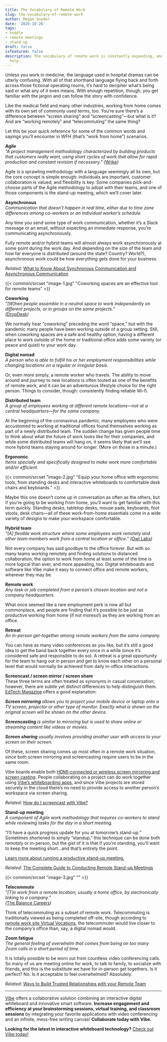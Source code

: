 ```yaml
---
title: The Vocabulary of Remote Work
slug: the-vocabulary-of-remote-work
author: Megan Snyder
date: '2020-10-26'
tags:
- huddle
- remote meetings
- stand-up
draft: false
isfeatured: false
description: The vocabulary of remote work is constantly expanding, and this glossary of remote work terminology is here to
  help.
---
```


Unless you work in medicine, the language used in hospital dramas can be utterly confusing. With all of that shorthand language flying back and forth across those fictional operating rooms, it’s hard to decipher what’s being said or what any of it even means. With enough repetition, though, you get familiar with the jargon and can follow the story with confidence.

Like the medical field and many other industries, working from home comes with its own set of commonly used terms, too. You’re sure there’s a difference between “screen sharing” and “screencasting”—but what is it? And are “working remotely” and “telecommuting” the same thing?

Let this be your quick reference for some of the common words and sayings you’ll encounter in WFH (that’s “work from home”) scenarios.

**Agile**  
*“A project management methodology characterized by building products that customers really want, using short cycles of work that allow for rapid production and constant revision if necessary.” (*[Wrike](https://www.wrike.com/project-management-guide/faq/what-is-agile-methodology-in-project-management/)*)*

Agile is a sprawling methodology with a language seemingly all its own, but the core concept is simple enough: individuals are important, customer collaboration is valued, and flexibility is key. Some companies pick-and-choose parts of the Agile methodology to adopt with their teams, and one of those components is the stand-up meeting, which we’ll cover later.

**Asynchronous**  
*Communication that doesn’t happen in real time, either due to time zone differences among co-workers or an individual worker’s schedule.*

Any time you send some type of work communication, whether it’s a Slack message or an email, without expecting an immediate response, you’re communicating asynchronously.

Fully remote and/or hybrid teams will almost always work asynchronously at some point during the work day. And depending on the size of the team and how far everyone is distributed (around the state? Country? World?), asynchronous work could be how everything gets done for your business.

*Related:* [What to Know About Synchronous Communication and Asynchronous Communication](https://vibe.us/blog/what-you-need-to-know-about-synchronous-and-asynchronous-communication)

{{< common/srcset "image-1.jpg" "Coworking spaces are an effective tool for remote teams" >}}

**Coworking**  
*“[W]hen people assemble in a neutral space to work independently on different projects, or in groups on the same projects.”*  
*(*[DropDesk](https://drop-desk.com/what-is-coworking)*)*

We normally hear “coworking” preceding the word “space,” but with the pandemic many people have been working outside of a group setting. Still, when coworking spaces are a safe and healthy option, having a different place to work outside of the home or traditional office adds some variety (or peace and quiet) to your work day.

**Digital nomad**  
*A person who is able to fulfill his or her employment responsibilities while changing locations on a regular or irregular basis.*

Or, even more simply, a remote worker who travels. The ability to move around and journey to new locations is often touted as one of the benefits of remote work, and it can be an adventurous lifestyle choice for the right person. Things to consider, though: consistently finding reliable Wi-fi.

**Distributed team**  
*A group of employees working at different remote locations—not at a central headquarters—for the same company.*

At the beginning of the coronavirus pandemic, many employees who were accustomed to working at traditional offices found themselves working as part of a newly distributed team. The sudden change has given people time to think about what the future of work looks like for their companies, and while some distributed teams will hang on, it seems likely that we’ll see more hybrid teams staying around for longer. (More on those in a minute.)

**Ergonomic**  
*Items specially and specifically designed to make work more comfortable and/or efficient.*

{{< common/srcset "image-2.jpg" "Equip your home office with ergonomic tools, from standing desks and interactive whiteboards to comfortable desk chairs and keyboards." >}}

Maybe this one doesn’t come up in conversation as often as the others, but if you’re going to be working from home, you’ll want to get familiar with this term quickly. Standing desks, tabletop desks, mouse pads, keyboards, foot stools, desk chairs—all of these work-from-home essentials come in a wide variety of designs to make your workspace comfortable.

**Hybrid team**  
*“[A] flexible work structure where some employees work remotely and other team members work from a central location or office.” (*[Owl Labs](https://www.owllabs.com/blog/hybrid-team)*)*

Not every company has said goodbye to the office forever. But with so many teams working remotely and finding solutions to distanced collaboration, the option to work from home at least some of the time is more logical than ever, and more appealing, too. Digital whiteboards and software like Vibe make it easy to connect office and remote workers, wherever they may be.

**Remote work**  
*Any task or job completed from a person’s chosen location and not a company headquarters.*

What once seemed like a rare employment perk is now all but commonplace, and people are finding that it’s possible to be just as productive working from home (if not moreso!) as they are working from an office.

**Retreat**  
*An in-person get-together among remote workers from the same company.*

You can have as many video conferences as you like, but it’s still a good idea to get the band back together every once in a while (once it’s considered safe and responsible to do so). A retreat is a great opportunity for the team to hang out in person and get to know each other on a personal level that would normally be achieved from daily in-office interactions.

**Screencast / screen mirror / screen share**  
These three terms are often treated as synonyms in casual conversation; however, there are subtle yet distinct differences to help distinguish them. [EdTech Magazine](https://edtechmagazine.com/higher/article/2019/09/screen-mirroring-screencasting-and-screen-sharing-higher-education-perfcon) offers a good explanation:

***Screen mirroring*** *allows you to project your mobile device or laptop onto a TV screen, projector or other type of monitor. Exactly what is shown on the original screen will be shown on the other device.*

***Screencasting*** *is similar to mirroring but is used to share online or streaming content like videos or movies.*

***Screen sharing*** *usually involves providing another user with access to your screen on their screen.*

Of these, screen sharing comes up most often in a remote work situation, since both screen mirroring and screencasting require users to be in the same room.

Vibe boards enable both [HDMI-connected or wireless screen mirroring and screen casting](https://knowledge.vibe.us/how-to-do-annotation). People collaborating on a project can do work together using [Vibe’s whiteboarding apps](https://knowledge.vibe.us/save-share-board), and since Vibe projects are stored securely in the cloud there’s no need to provide access to another person’s workspace via screen sharing.

*Related:* [How do I screencast with Vibe?](https://knowledge.vibe.us/screencasting)

**Stand-up meeting**  
*A component of Agile work methodology that requires co-workers to stand while reviewing tasks for the day in a short meeting.*

“I’ll have a quick progress update for you at tomorrow’s stand-up.”  
Sometimes shortened to simply “standup,” this technique can be done both remotely or in-person, but the gist of it is that if you’re standing, you’ll want to keep the meeting short…and that’s entirely the point.

[Learn more about running a productive stand-up meeting.](https://vibe.us/blog/10-rules-for-running-an-efficient-daily-stand-up-meeting/)

*Related:* [The Complete Guide to Conducting Remote Stand-up Meetings](https://vibe.us/blog/the-complete-guide-to-conducting-remote-stand-up-meetings/)

{{< common/srcset "image-3.jpg" "" >}}

**Telecommute**  
*“[T]o work from a remote location, usually a home office, by electronically linking to a company.”*  
*(*[The Balance Careers](https://www.thebalancecareers.com/telecommuting-terms-to-know-3542563)*)*

Think of telecommuting as a subset of remote work. Telecommuting is traditionally viewed as being completed off-site, though according to [remote work site Virtual Vocations](https://www.virtualvocations.com/blog/telecommuting-job-search-help/differences-working-remotely-telecommuting-working-home/), the telecommuter would live closer to the company’s office than, say, a digital nomad would.

**Zoom fatigue**  
*The general feeling of overwhelm that comes from being on too many Zoom calls in a short period of time.*

It is totally possible to be worn out from countless video conferencing calls. So many of us are meeting online for work, to talk to family, to socialize with friends, and this is the substitute we have for in-person get togethers. Is it perfect? No. Is it acceptable to feel overwhelmed? Absolutely.

*Related:* [Ways to Build Trusted Relationships with your Remote Team](https://vibe.us/blog/ways-to-build-trusted-relationships-with-your-remote-team/)



---

[Vibe](https://vibe.us/) offers a collaborative solution combining an interactive digital whiteboard and innovative smart software. **Increase engagement and efficiency at your brainstorming sessions, virtual training, and classroom sessions** by integrating your favorite applications with video conferencing and an infinite, mess-free writing canvas! **Collaborate today with Vibe.**

**Looking for the latest in interactive whiteboard technology?** [Check out Vibe today!](https://vibe.us/order/)
